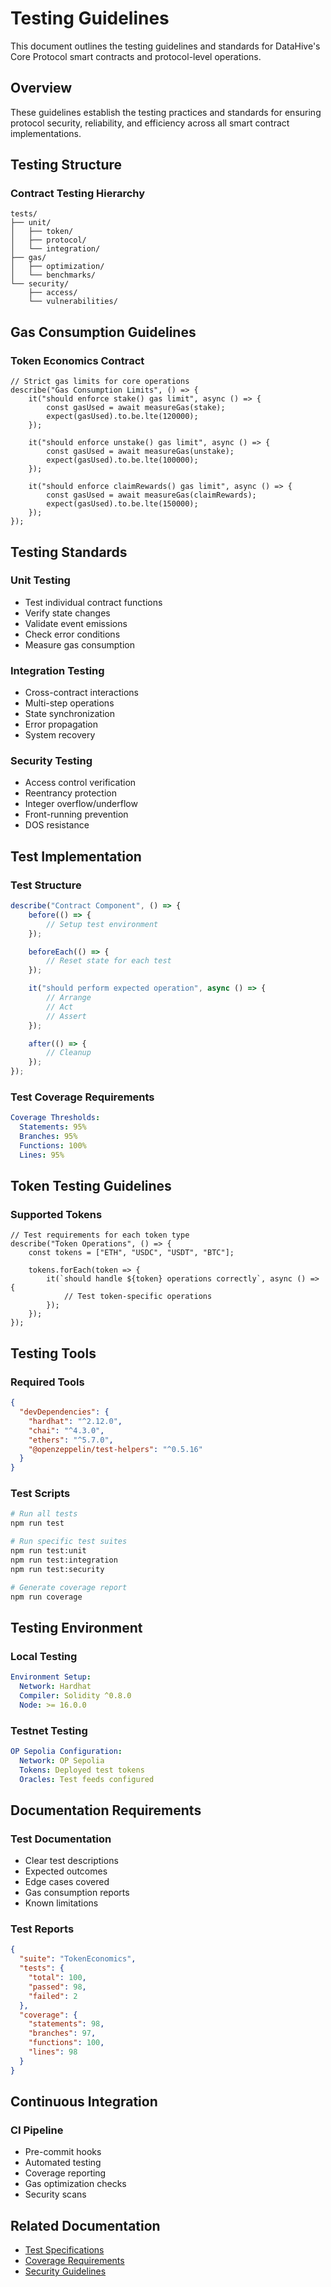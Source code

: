 # Testing Guidelines

This document outlines the testing guidelines and standards for DataHive's Core Protocol smart contracts and protocol-level operations.

## Overview

These guidelines establish the testing practices and standards for ensuring protocol security, reliability, and efficiency across all smart contract implementations.

## Testing Structure

### Contract Testing Hierarchy
```
tests/
├── unit/
│   ├── token/
│   ├── protocol/
│   └── integration/
├── gas/
│   ├── optimization/
│   └── benchmarks/
└── security/
    ├── access/
    └── vulnerabilities/
```

## Gas Consumption Guidelines

### Token Economics Contract
```solidity
// Strict gas limits for core operations
describe("Gas Consumption Limits", () => {
    it("should enforce stake() gas limit", async () => {
        const gasUsed = await measureGas(stake);
        expect(gasUsed).to.be.lte(120000);
    });

    it("should enforce unstake() gas limit", async () => {
        const gasUsed = await measureGas(unstake);
        expect(gasUsed).to.be.lte(100000);
    });

    it("should enforce claimRewards() gas limit", async () => {
        const gasUsed = await measureGas(claimRewards);
        expect(gasUsed).to.be.lte(150000);
    });
});
```

## Testing Standards

### Unit Testing
- Test individual contract functions
- Verify state changes
- Validate event emissions
- Check error conditions
- Measure gas consumption

### Integration Testing
- Cross-contract interactions
- Multi-step operations
- State synchronization
- Error propagation
- System recovery

### Security Testing
- Access control verification
- Reentrancy protection
- Integer overflow/underflow
- Front-running prevention
- DOS resistance

## Test Implementation

### Test Structure
```typescript
describe("Contract Component", () => {
    before(() => {
        // Setup test environment
    });

    beforeEach(() => {
        // Reset state for each test
    });

    it("should perform expected operation", async () => {
        // Arrange
        // Act
        // Assert
    });

    after(() => {
        // Cleanup
    });
});
```

### Test Coverage Requirements
```yaml
Coverage Thresholds:
  Statements: 95%
  Branches: 95%
  Functions: 100%
  Lines: 95%
```

## Token Testing Guidelines

### Supported Tokens
```solidity
// Test requirements for each token type
describe("Token Operations", () => {
    const tokens = ["ETH", "USDC", "USDT", "BTC"];
    
    tokens.forEach(token => {
        it(`should handle ${token} operations correctly`, async () => {
            // Test token-specific operations
        });
    });
});
```

## Testing Tools

### Required Tools
```json
{
  "devDependencies": {
    "hardhat": "^2.12.0",
    "chai": "^4.3.0",
    "ethers": "^5.7.0",
    "@openzeppelin/test-helpers": "^0.5.16"
  }
}
```

### Test Scripts
```bash
# Run all tests
npm run test

# Run specific test suites
npm run test:unit
npm run test:integration
npm run test:security

# Generate coverage report
npm run coverage
```

## Testing Environment

### Local Testing
```yaml
Environment Setup:
  Network: Hardhat
  Compiler: Solidity ^0.8.0
  Node: >= 16.0.0
```

### Testnet Testing
```yaml
OP Sepolia Configuration:
  Network: OP Sepolia
  Tokens: Deployed test tokens
  Oracles: Test feeds configured
```

## Documentation Requirements

### Test Documentation
- Clear test descriptions
- Expected outcomes
- Edge cases covered
- Gas consumption reports
- Known limitations

### Test Reports
```json
{
  "suite": "TokenEconomics",
  "tests": {
    "total": 100,
    "passed": 98,
    "failed": 2
  },
  "coverage": {
    "statements": 98,
    "branches": 97,
    "functions": 100,
    "lines": 98
  }
}
```

## Continuous Integration

### CI Pipeline
- Pre-commit hooks
- Automated testing
- Coverage reporting
- Gas optimization checks
- Security scans

## Related Documentation

- [Test Specifications](https://github.com/datahiv3/Core-Protocol/blob/main/docs/test-specs.md)
- [Coverage Requirements](https://github.com/datahiv3/Core-Protocol/blob/main/docs/coverage.md)
- [Security Guidelines](https://github.com/datahiv3/Core-Protocol/blob/main/docs/security.md)
